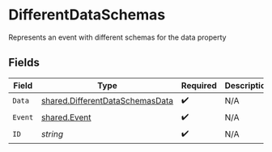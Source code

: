 # DifferentDataSchemas

Represents an event with different schemas for the data property


## Fields

| Field                                                                                     | Type                                                                                      | Required                                                                                  | Description                                                                               |
| ----------------------------------------------------------------------------------------- | ----------------------------------------------------------------------------------------- | ----------------------------------------------------------------------------------------- | ----------------------------------------------------------------------------------------- |
| `Data`                                                                                    | [shared.DifferentDataSchemasData](../../../pkg/models/shared/differentdataschemasdata.md) | :heavy_check_mark:                                                                        | N/A                                                                                       |
| `Event`                                                                                   | [shared.Event](../../../pkg/models/shared/event.md)                                       | :heavy_check_mark:                                                                        | N/A                                                                                       |
| `ID`                                                                                      | *string*                                                                                  | :heavy_check_mark:                                                                        | N/A                                                                                       |